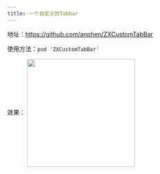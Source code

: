 ```yaml
---
title: 一个自定义的Tabbar
---
```


地址：<https://github.com/anphen/ZXCustomTabBar>

使用方法：`pod 'ZXCustomTabBar'`

效果：
<img src="http://pf8asqbgd.bkt.clouddn.com/2018-09-18%2011.53.03.gif" width="250" align=center />

